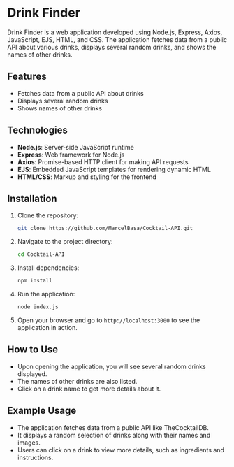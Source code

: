 # Drink Finder

Drink Finder is a web application developed using Node.js, Express, Axios, JavaScript, EJS, HTML, and CSS. The application fetches data from a public API about various drinks, displays several random drinks, and shows the names of other drinks.

## Features
- Fetches data from a public API about drinks
- Displays several random drinks
- Shows names of other drinks

## Technologies
- **Node.js**: Server-side JavaScript runtime
- **Express**: Web framework for Node.js
- **Axios**: Promise-based HTTP client for making API requests
- **EJS**: Embedded JavaScript templates for rendering dynamic HTML
- **HTML/CSS**: Markup and styling for the frontend

## Installation
1. Clone the repository:
    ```sh
    git clone https://github.com/MarcelBasa/Cocktail-API.git
    ```
2. Navigate to the project directory:
    ```sh
    cd Cocktail-API
    ```
3. Install dependencies:
    ```sh
    npm install
    ```
4. Run the application:
    ```sh
    node index.js
    ```
5. Open your browser and go to `http://localhost:3000` to see the application in action.

## How to Use
- Upon opening the application, you will see several random drinks displayed.
- The names of other drinks are also listed.
- Click on a drink name to get more details about it.

## Example Usage
- The application fetches data from a public API like TheCocktailDB.
- It displays a random selection of drinks along with their names and images.
- Users can click on a drink to view more details, such as ingredients and instructions.
